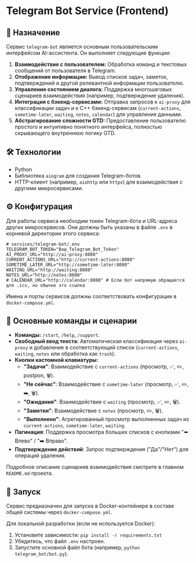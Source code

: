 # Telegram Bot Service (Frontend)

## 🎯 Назначение

Сервис `telegram-bot` является основным пользовательским интерфейсом AI-ассистента. Он выполняет следующие функции:

1.  **Взаимодействие с пользователем:** Обработка команд и текстовых сообщений от пользователя в Telegram.
2.  **Отображение информации:** Вывод списков задач, заметок, подтверждений и другой релевантной информации пользователю.
3.  **Управление состоянием диалога:** Поддержка многошаговых сценариев взаимодействия (например, подтверждение удаления).
4.  **Интеграция с бэкенд-сервисами:** Отправка запросов к `ai-proxy` для классификации задач и к C++ бэкенд-сервисам (`current-actions`, `sometime-later`, `waiting`, `notes`, `calendar`) для управления данными.
5.  **Абстрагирование сложности GTD:** Предоставление пользователю простого и интуитивно понятного интерфейса, полностью скрывающего внутреннюю логику GTD.

## 🛠️ Технологии

*   Python
*   Библиотека `aiogram` для создания Telegram-ботов.
*   HTTP-клиент (например, `aiohttp` или `httpx`) для взаимодействия с другими микросервисами.

## ⚙️ Конфигурация

Для работы сервиса необходим токен Telegram-бота и URL-адреса других микросервисов. Они должны быть указаны в файле `.env` в корневой директории этого сервиса:

```env
# services/telegram-bot/.env
TELEGRAM_BOT_TOKEN="Ваш_Telegram_Bot_Token"
AI_PROXY_URL="http://ai-proxy:8080"
CURRENT_ACTIONS_URL="http://current-actions:8080"
SOMETIME_LATER_URL="http://sometime-later:8080"
WAITING_URL="http://waiting:8080"
NOTES_URL="http://notes:8080"
# CALENDAR_URL="http://calendar:8080" # Если бот напрямую обращается для .ics, но обычно это ссылка
```
Имена и порты сервисов должны соответствовать конфигурации в `docker-compose.yml`.

## 🤖 Основные команды и сценарии

*   **Команды:** `/start`, `/help`, `/support`.
*   **Свободный ввод текста:** Автоматическая классификация через `ai-proxy` и добавление в соответствующий список (`current-actions`, `waiting`, `notes` или обработка как `trash`).
*   **Кнопки кастомной клавиатуры:**
    *   **"Задачи"**: Взаимодействие с `current-actions` (просмотр, ✅, ✏️,  postpon, 🗑️).
    *   **"Не сейчас"**: Взаимодействие с `sometime-later` (просмотр, ✅, ✏️, ➡️, 🗑️).
    *   **"Ожидания"**: Взаимодействие с `waiting` (просмотр, ✅, ✏️, 🗑️).
    *   **"Заметки"**: Взаимодействие с `notes` (просмотр, ✏️, 🗑️).
    *   **"Выполнено"**: Агрегированный просмотр выполненных задач из `current-actions`, `sometime-later`, `waiting`.
*   **Пагинация**: Поддержка просмотра больших списков с кнопками "⬅️ Влево" / "➡️ Вправо".
*   **Подтверждение действий**: Запрос подтверждения ("Да"/"Нет") для операций удаления.

Подробное описание сценариев взаимодействия смотрите в главном `README.md` проекта.

## 🚀 Запуск

Сервис предназначен для запуска в Docker-контейнере в составе общей системы через `docker-compose.yml`.

Для локальной разработки (если не используется Docker):
1. Установите зависимости: `pip install -r requirements.txt`
2. Убедитесь, что файл `.env` настроен.
3. Запустите основной файл бота (например, `python telegram_bot/bot.py`).
